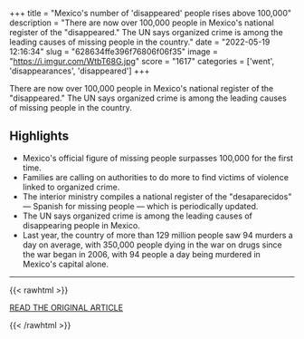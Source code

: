 +++
title = "Mexico's number of 'disappeared' people rises above 100,000"
description = "There are now over 100,000 people in Mexico's national register of the \"disappeared.\" The UN says organized crime is among the leading causes of missing people in the country."
date = "2022-05-19 12:16:34"
slug = "628634ffe396f76806f06f35"
image = "https://i.imgur.com/WtbT68G.jpg"
score = "1617"
categories = ['went', 'disappearances', 'disappeared']
+++

There are now over 100,000 people in Mexico's national register of the \"disappeared.\" The UN says organized crime is among the leading causes of missing people in the country.

## Highlights

- Mexico's official figure of missing people surpasses 100,000 for the first time.
- Families are calling on authorities to do more to find victims of violence linked to organized crime.
- The interior ministry compiles a national register of the "desaparecidos" — Spanish for missing people — which is periodically updated.
- The UN says organized crime is among the leading causes of disappearing people in Mexico.
- Last year, the country of more than 129 million people saw 94 murders a day on average, with 350,000 people dying in the war on drugs since the war began in 2006, with 94 people a day being murdered in Mexico's capital alone.

---

{{< rawhtml >}}
  <p class="article-category">
    <a target="_blank" href="https://m.dw.com/en/mexicos-number-of-disappeared-people-rises-above-100000/a-61820055">READ THE ORIGINAL ARTICLE</a>
  </p>
{{< /rawhtml >}}
